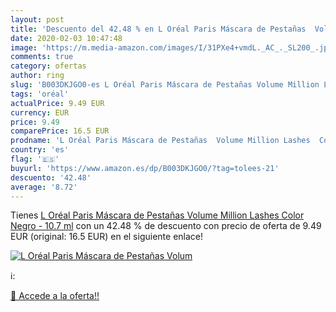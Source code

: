 ```yaml
---
layout: post
title: 'Descuento del 42.48 % en L Oréal Paris Máscara de Pestañas  Volum'
date: 2020-02-03 10:47:48
image: 'https://m.media-amazon.com/images/I/31PXe4+vmdL._AC_._SL200_.jpg'
comments: true
category: ofertas
author: ring
slug: 'B003DKJGO0-es L Oréal Paris Máscara de Pestañas Volume Million Lashes...'
tags: 'oréal'
actualPrice: 9.49 EUR
currency: EUR
price: 9.49
comparePrice: 16.5 EUR
prodname: 'L Oréal Paris Máscara de Pestañas  Volume Million Lashes  Color Negro - 10.7 ml'
country: 'es'
flag: '🇪🇸'
buyurl: 'https://www.amazon.es/dp/B003DKJGO0/?tag=tolees-21'
descuento: '42.48'
average: '8.72'
---
```


Tienes [L Oréal Paris Máscara de Pestañas  Volume Million Lashes  Color Negro - 10.7 ml](https://www.amazon.es/dp/B003DKJGO0/?tag=tolees-21) con un 42.48 % de descuento con precio de oferta de 9.49 EUR (original: 16.5 EUR) en el siguiente enlace!

[![L Oréal Paris Máscara de Pestañas  Volum](https://m.media-amazon.com/images/I/31PXe4+vmdL._AC_._SL200_.jpg)](https://www.amazon.es/dp/B003DKJGO0/?tag=tolees-21)

ℹ️:


[🛒 Accede a la oferta!!](https://www.amazon.es/dp/B003DKJGO0/?tag=tolees-21)
